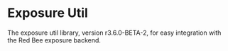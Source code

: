 # Exposure Util

The exposure util library, version r3.6.0-BETA-2, for easy integration with the Red Bee exposure backend.